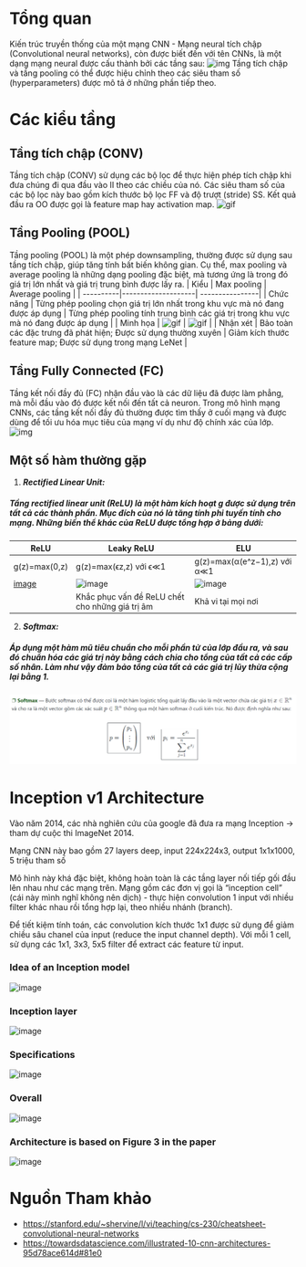 # Tổng quan
Kiến trúc truyền thống của một mạng CNN - Mạng neural tích chập (Convolutional neural networks), còn được biết đến với tên CNNs, là một dạng mạng neural được cấu thành bởi các tầng sau:
![img](https://stanford.edu/~shervine/teaching/cs-230/illustrations/architecture-cnn-vi.jpeg?6b63c596f802c81d7cff2028ae6572ab)
Tầng tích chập và tầng pooling có thể được hiệu chỉnh theo các siêu tham số (hyperparameters) được mô tả ở những phần tiếp theo.
# Các kiểu tầng
## Tầng tích chập (CONV)
Tầng tích chập (CONV) sử dụng các bộ lọc để thực hiện phép tích chập khi đưa chúng đi qua đầu vào II theo các chiều của nó. Các siêu tham số của các bộ lọc này bao gồm kích thước bộ lọc FF và độ trượt (stride) SS. Kết quả đầu ra OO được gọi là feature map hay activation map.
![gif](https://stanford.edu/~shervine/teaching/cs-230/illustrations/convolution-layer-a.png?1c517e00cb8d709baf32fc3d39ebae67)
## Tầng Pooling (POOL)
Tầng pooling (POOL) là một phép downsampling, thường được sử dụng sau tầng tích chập, giúp tăng tính bất biến không gian. Cụ thể, max pooling và average pooling là những dạng pooling đặc biệt, mà tương ứng là trong đó giá trị lớn nhất và giá trị trung bình được lấy ra.
| Kiểu      | Max pooling          | Average pooling  |
| ----------|--------------------| ----------------|
| Chức năng | Từng phép pooling chọn giá trị lớn nhất trong khu vực mà nó đang được áp dụng | Từng phép pooling tính trung bình các giá trị trong khu vực mà nó đang được áp dụng |
| Minh họa  | ![gif](https://stanford.edu/~shervine/teaching/cs-230/illustrations/max-pooling-a.png?711b14799d07f9306864695e2713ae07) | ![gif](https://stanford.edu/~shervine/teaching/cs-230/illustrations/average-pooling-a.png?58f9ab6d61248c3ec8d526ef65763d2f) |
| Nhận xét  | Bảo toàn các đặc trưng đã phát hiện; Được sử dụng thường xuyên | Giảm kích thước feature map; Được sử dụng trong mạng LeNet |
## Tầng Fully Connected (FC)
Tầng kết nối đầy đủ (FC) nhận đầu vào là các dữ liệu đã được làm phẳng, mà mỗi đầu vào đó được kết nối đến tất cả neuron. Trong mô hình mạng CNNs, các tầng kết nối đầy đủ thường được tìm thấy ở cuối mạng và được dùng để tối ưu hóa mục tiêu của mạng ví dụ như độ chính xác của lớp.
![img](https://stanford.edu/~shervine/teaching/cs-230/illustrations/fully-connected-ltr.png?32caf9e07c79d652faa292812579d063)

## Một số hàm thường gặp
1. ***Rectified Linear Unit:*** 
##### Tầng rectified linear unit (ReLU) là một hàm kích hoạt g được sử dụng trên tất cả các thành phần. Mục đích của nó là tăng tính phi tuyến tính cho mạng. Những biến thể khác của ReLU được tổng hợp ở bảng dưới:
|ReLU           |Leaky ReLU                |ELU                         |
| --------------|------------------------|---------------------------|
|g(z)=max(0,z)  |g(z)=max(ϵz,z)  với ϵ≪1  |g(z)=max(α(e^z−1),z) với α≪1 |
|[image](https://user-images.githubusercontent.com/79900186/115330150-b6a3a180-a1bd-11eb-9439-d348e3ad1e37.png)|![image](https://user-images.githubusercontent.com/79900186/115330197-c9b67180-a1bd-11eb-8f23-f81add56e28f.png)|![image](https://user-images.githubusercontent.com/79900186/115330222-d63aca00-a1bd-11eb-975d-660ed41932da.png)| 
|               | Khắc phục vấn đề ReLU chết cho những giá trị âm | Khả vi tại mọi nơi |
2. ***Softmax:*** 
##### Áp dụng một hàm mũ tiêu chuẩn cho mỗi phần tử của lớp đầu ra, và sau đó chuẩn hóa các giá trị này bằng cách chia cho tổng của tất cả các cấp số nhân. Làm như vậy đảm bảo tổng của tất cả các giá trị lũy thừa cộng lại bằng 1.
![img](https://github.com/HighCheems/ReponayKphaiChuyende/blob/main/Project/DOCS/softmax.PNG)
# Inception v1 Architecture
Vào năm 2014, các nhà nghiên cứu của google đã đưa ra mạng Inception -> tham dự cuộc thi ImageNet 2014.

Mạng CNN này bao gồm 27 layers deep, input 224x224x3, output 1x1x1000, 5 triệu tham số

Mô hình này khá đặc biệt, không hoàn toàn là các tầng layer nối tiếp gối đầu lên nhau như các mạng trên. Mạng gồm các đơn vị gọi là “inception cell” (cái này mình nghĩ không nên dịch) - thực hiện convolution 1 input với nhiều filter khác nhau rồi tổng hợp lại, theo nhiều nhánh (branch).

Để tiết kiệm tính toán, các convolution kích thước 1x1 được sử dụng để giảm chiều sâu chanel của input (reduce the input channel depth). Với mỗi 1 cell, sử dụng các 1x1, 3x3, 5x5 filter để extract các feature từ input.
### Idea of an Inception model
![image](https://user-images.githubusercontent.com/66786452/115351312-52460980-a1e0-11eb-8e55-62bc7fd8888f.png)
### Inception layer
![image](https://user-images.githubusercontent.com/66786452/115351494-83263e80-a1e0-11eb-934c-391a5186ad18.png)
### Specifications
![image](https://user-images.githubusercontent.com/66786452/115351526-8de0d380-a1e0-11eb-8969-c20754e1470a.png)
### Overall
![image](https://user-images.githubusercontent.com/79900186/115332540-3cc1e700-a1c2-11eb-9ccd-1e3e6ca124b8.png)
### Architecture is based on Figure 3 in the paper
![image](https://user-images.githubusercontent.com/79900186/115332344-d2a94200-a1c1-11eb-859d-19655df79594.png)

# Nguồn Tham khảo
- https://stanford.edu/~shervine/l/vi/teaching/cs-230/cheatsheet-convolutional-neural-networks
- https://towardsdatascience.com/illustrated-10-cnn-architectures-95d78ace614d#81e0
